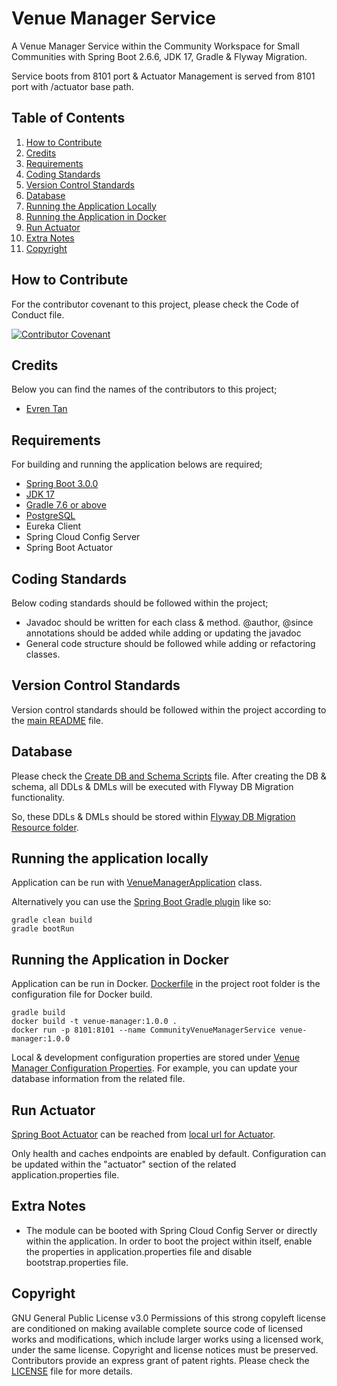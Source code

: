 # Venue Manager Service
A Venue Manager Service within the Community Workspace for Small Communities with Spring Boot 2.6.6, JDK 17, Gradle & Flyway Migration.
 
Service boots from 8101 port & Actuator Management is served from 8101 port with /actuator base path.

## Table of Contents

1. [How to Contribute](#how-to-contribute)
2. [Credits](#credits)
3. [Requirements](#requirements)
4. [Coding Standards](#coding-standards)
5. [Version Control Standards](#version-control-standards)
6. [Database](#database)
7. [Running the Application Locally](#running-the-application-locally)
8. [Running the Application in Docker](#running-the-application-in-docker)
9. [Run Actuator](#run-actuator)
10. [Extra Notes](#extra-notes)
11. [Copyright](#copyright)

## How to Contribute

For the contributor covenant to this project, please check the Code of Conduct file.

[![Contributor Covenant][contributor-covenant-badge]](CODE_OF_CONDUCT.md)

## Credits

Below you can find the names of the contributors to this project;

- [Evren Tan][evren-tan-github]

## Requirements

For building and running the application belows are required;

- [Spring Boot 3.0.0][spring-boot-version]
- [JDK 17][java-version]
- [Gradle 7.6 or above][gradle-version]
- [PostgreSQL][postgresql-version]
- Eureka Client
- Spring Cloud Config Server
- Spring Boot Actuator

## Coding Standards

Below coding standards should be followed within the project;

- Javadoc should be written for each class & method. @author, @since annotations should be added while adding or updating the javadoc
- General code structure should be followed while adding or refactoring classes.

## Version Control Standards

Version control standards should be followed within the project according to the [main README][main-readme-file-location] file.

## Database

Please check the [Create DB and Schema Scripts][create-db-and-schema-scripts] file. After creating the DB & schema, all DDLs & DMLs will be executed with Flyway DB Migration functionality.

So, these DDLs & DMLs should be stored within [Flyway DB Migration Resource folder][flyway-db-migration-resource-folder].

## Running the application locally

Application can be run with [VenueManagerApplication][venue-manager-main-class] class.

Alternatively you can use the [Spring Boot Gradle plugin][spring-boot-gradle-plugin] like so:

```shell
gradle clean build
gradle bootRun
```

## Running the Application in Docker

Application can be run in Docker. [Dockerfile](Dockerfile) in the project root folder is the configuration file for Docker build.

```shell
gradle build
docker build -t venue-manager:1.0.0 .
docker run -p 8101:8101 --name CommunityVenueManagerService venue-manager:1.0.0
```

Local & development configuration properties are stored under [Venue Manager Configuration Properties][venue-manager-configuration-properties]. For example, you can update your database information from the related file.

## Run Actuator

[Spring Boot Actuator][spring-boot-actuator] can be reached from [local url for Actuator][local-actuator].

Only health and caches endpoints are enabled by default. Configuration can be updated within the "actuator" section of the related application.properties file.

## Extra Notes

* The module can be booted with Spring Cloud Config Server or directly within the application. In order to boot the project within itself, enable the properties in application.properties file and disable bootstrap.properties file.

## Copyright

GNU General Public License v3.0
Permissions of this strong copyleft license are conditioned on making available complete source code of licensed works and modifications, which include larger works using a licensed work, under the same license. Copyright and license notices must be preserved. Contributors provide an express grant of patent rights.
Please check the [LICENSE](LICENSE) file for more details.

[evren-tan-github]: https://github.com/evrentan
[spring-boot-version]: https://github.com/spring-projects/spring-boot/wiki/Spring-Boot-3.0-Release-Notes
[java-version]: https://www.oracle.com/java/technologies/javase/jdk17-archive-downloads.html
[gradle-version]: https://gradle.org/releases/
[postgresql-version]: https://www.postgresql.org/
[contributor-covenant-badge]: https://img.shields.io/badge/Contributor%20Covenant-2.1-4baaaa.svg
[community-workspace-github]: https://github.com/evrentan/community-workspace
[venue-manager-main-class]: src/main/java/evrentan/community/venuemanager/spring/spring/VenueManagerApplication.java
[spring-boot-gradle-plugin]: https://docs.spring.io/spring-boot/docs/current/gradle-plugin/reference/htmlsingle/
[spring-boot-actuator]: https://spring.io/guides/gs/actuator-service/
[local-actuator]: http://localhost:8101/actuator
[main-readme-file-location]: https://github.com/evrentan/community-workspace/blob/staging/README.md
[venue-manager-configuration-properties]: ../config-server-data/venue-manager
[create-db-and-schema-scripts]: CREATE_DB_AND_SCHEMA_SCRIPTS.md
[flyway-db-migration-resource-folder]: src/main/resources/db/migration